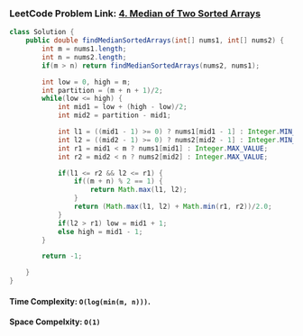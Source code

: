 ### LeetCode Problem Link: [4. Median of Two Sorted Arrays](https://leetcode.com/problems/median-of-two-sorted-arrays/description/)

```java
class Solution {
    public double findMedianSortedArrays(int[] nums1, int[] nums2) {
        int m = nums1.length;
        int n = nums2.length;
        if(m > n) return findMedianSortedArrays(nums2, nums1);

        int low = 0, high = m;
        int partition = (m + n + 1)/2;
        while(low <= high) {
            int mid1 = low + (high - low)/2;
            int mid2 = partition - mid1;

            int l1 = ((mid1 - 1) >= 0) ? nums1[mid1 - 1] : Integer.MIN_VALUE;
            int l2 = ((mid2 - 1) >= 0) ? nums2[mid2 - 1] : Integer.MIN_VALUE;
            int r1 = mid1 < m ? nums1[mid1] : Integer.MAX_VALUE;
            int r2 = mid2 < n ? nums2[mid2] : Integer.MAX_VALUE;

            if(l1 <= r2 && l2 <= r1) {
                if((m + n) % 2 == 1) {
                    return Math.max(l1, l2);
                }
                return (Math.max(l1, l2) + Math.min(r1, r2))/2.0;
            }
            if(l2 > r1) low = mid1 + 1;
            else high = mid1 - 1;
        }

        return -1;

    }
}
```

#### Time Complexity: `O(log(min(m, n)))`.

#### Space Compelxity: `O(1)`
